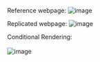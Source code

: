 Reference webpage:
![image](https://github.com/CyrusOlega/youtube-sub-page/assets/111342428/09ed68b7-5ed4-498d-8940-7aa85528905c)

Replicated webpage:
![image](https://github.com/CyrusOlega/youtube-sub-page/assets/111342428/8a23cc02-3e13-43ed-a877-0733cecb262a)

Conditional Rendering:
<br></br>
![image](https://github.com/CyrusOlega/youtube-sub-page/assets/111342428/bdd72524-c153-4a40-885b-3b56beb4576a)
